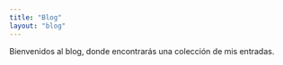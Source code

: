 ```yaml
---
title: "Blog"
layout: "blog"
---
```

Bienvenidos al blog, donde encontrarás una colección de mis entradas.
